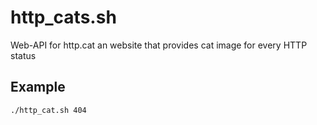 # http_cats.sh
Web-API for http.cat an website that provides cat image for every HTTP status

## Example
```bash
./http_cat.sh 404
```
